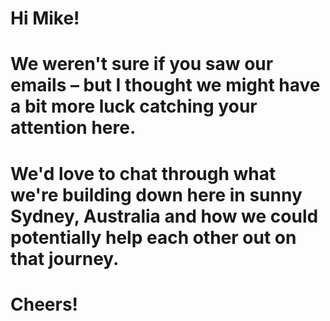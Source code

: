 # Hi Mike!

# We weren't sure if you saw our emails – but I thought we might have a bit more luck catching your attention here. 

# We'd love to chat through what we're building down here in sunny Sydney, Australia and how we could potentially help each other out on that journey.

# Cheers!